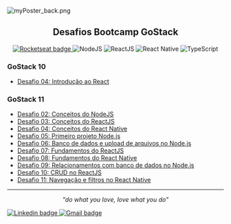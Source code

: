 ![myPoster_back.png](https://www.imagemhost.com.br/images/2020/08/26/myPoster_back.png)

<h2 align="center">
  Desafios Bootcamp GoStack
</h2>

<p align="center">
    <a href="https://rocketseat.com.br/">
        <img alt="Rocketseat badge" src="https://img.shields.io/static/v1?label=&style=plastic&logo=data:image/png;base64,iVBORw0KGgoAAAANSUhEUgAAAA8AAAAPCAYAAAA71pVKAAAABmJLR0QA/wD/AP+gvaeTAAAA4klEQVQokY3RPUqDQRDG8R8SjYUHsAw2IqI2gngDGxs7A1YWVn5cQvCjsxcPkAtY6xHsBCGilTbRwkYlFu8E1pfs5h142J3h+e8wszSPNrro4RGDpuAuXjFM9NQEPK1BI/UmgSdhvMMqrhJ4rwTu4DeMR1Fbi/wdczlwE19Jlxcc4z7ybmqewUJoA2+ZOYeqHfyLy4J5pB8c1sEOPieAH9jKzdjGQQbsY2UcNBXnPL4zD2/jIdd1GWdo4XZM504OhBusx72F/doIRbiPRdUXnYd5VrXEC0yX4AGecY2lpF7sCH+4ClIXrE+qbgAAAABJRU5ErkJggg==&message=Rocketseat&color=7159c1&logoColor=cyan">
    <a/>    
    <img alt="NodeJS" src="https://img.shields.io/static/v1?label=&style=plastic&logo=Node.js&message=NodeJS&logoColor=white&color=339933">
    <img alt="ReactJS" src="https://img.shields.io/static/v1?label=&style=plastic&logo=React&message=ReactJS&logoColor=white&color=61DAFB"> 
    <img alt="React Native" src="https://img.shields.io/static/v1?label=&style=plastic&logo=React&message=React%20Native&logoColor=white&color=blue">       
    <img alt="TypeScript" src="https://img.shields.io/static/v1?label=&style=plastic&logo=TypeScript&message=TypeScript&logoColor=white&color=007ACC">

</p>

### GoStack 10

- [Desafio 04: Introdução ao React](https://github.com/jralvarino/bootcamp-gostack-desafios/tree/master/desafio-facebook)

### GoStack 11

- [Desafio 02: Conceitos do NodeJS](https://github.com/jralvarino/bootcamp-gostack-desafios/tree/master/desafio02-conceitos-nodejs)
- [Desafio 03: Conceitos do ReactJS](https://github.com/jralvarino/bootcamp-gostack-desafios/tree/master/desafio03-conceitos-reactjs)
- [Desafio 04: Conceitos do React Native](https://github.com/jralvarino/bootcamp-gostack-desafios/tree/master/desafio04-conceitos-react-native)
- [Desafio 05: Primeiro projeto Node.js](https://github.com/jralvarino/bootcamp-gostack-desafios/tree/master/desafio05-fundamentos-nodejs)
- [Desafio 06: Banco de dados e upload de arquivos no Node.js](https://github.com/jralvarino/bootcamp-gostack-desafios/tree/master/desafio06-database-upload)
- [Desafio 07:  Fundamentos do ReactJS](https://github.com/jralvarino/bootcamp-gostack-desafios/tree/master/desafio07-fundamentos-reactjs)
- [Desafio 08: Fundamentos do React Native](https://github.com/jralvarino/bootcamp-gostack-desafios/tree/master/desafio08-fundamentos-react-native)
- [Desafio 09: Relacionamentos com banco de dados no Node.js](https://github.com/jralvarino/bootcamp-gostack-desafios/tree/master/desafio09-typeorm-relations)
- [Desafio 10: CRUD no ReactJS](https://github.com/jralvarino/bootcamp-gostack-desafios/tree/master/desafio10-reactjs-crud)
- [Desafio 11: Navegação e filtros no React Native](https://github.com/jralvarino/bootcamp-gostack-desafios/tree/master/desafio11-react-native-delivery)


---
<p align="center" size="0.1">
    <i>"do what you love, love what you do"</i>
</p>

<p align="left">
    <a href="https://www.linkedin.com/in/alvarinojr/" target="_blank">
        <img alt="Linkedin badge" src="https://img.shields.io/static/v1?label=&style=flat-square&logo=linkedin&message=Linkedin&colorB=555">
    </>
    <a href="mailto:alvarinojr@gmail.com" target="_blank">
        <img alt="Gmail badge" src="https://img.shields.io/static/v1?label=&style=flat-square&logo=gmail&colorB=555&message=Email">
    </>
</p>
